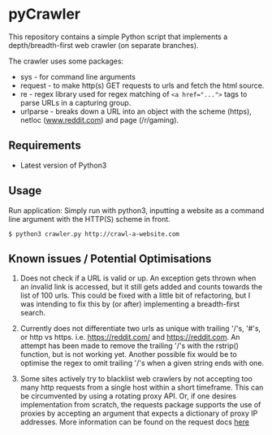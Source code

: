# pyCrawler
This repository contains a simple Python script that implements a depth/breadth-first web crawler (on separate branches).

The crawler uses some packages: 
* sys - for command line arguments
* request - to make http(s) GET requests to urls and fetch the html source.
* re - regex library used for regex matching of `<a href="...">` tags to parse URLs in a capturing group.
* urlparse - breaks down a URL into an object with the scheme (https), netloc (www.reddit.com) and page (/r/gaming).

## Requirements
* Latest version of Python3

## Usage
Run application: Simply run with python3, inputting a website as a command line argument with the HTTP(S) scheme in front.

```console
$ python3 crawler.py http://crawl-a-website.com
```

## Known issues / Potential Optimisations
1. Does not check if a URL is valid or up. An exception gets thrown when an invalid link is accessed, but it still gets added and counts towards the list of 100 urls. This could be fixed with a little bit of refactoring, but I was intending to fix this by (or after) implementing a breadth-first search.

2. Currently does not differentiate two urls as unique with trailing '/'s, '#'s, or http vs https. i.e. https://reddit.com/ and https://reddit.com. An attempt has been made to remove the trailing '/'s with the rstrip() function, but is not working yet. Another possible fix would be to optimise the regex to omit trailing '/'s when a given string ends with one.

3. Some sites actively try to blacklist web crawlers by not accepting too many http requests from a single host within a short timeframe. This can be circumvented by using a rotating proxy API. Or, if one desires implementation from scratch, the requests package supports the use of proxies by accepting an argument that expects a dictionary of proxy IP addresses. More information can be found on the request docs [here](https://2.python-requests.org//en/latest/user/advanced/#proxies)
